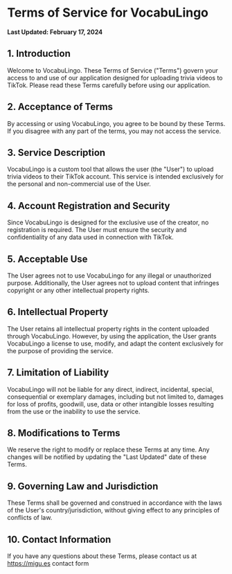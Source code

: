 # Terms of Service for VocabuLingo

**Last Updated: February 17, 2024**

## 1. Introduction

Welcome to VocabuLingo. These Terms of Service ("Terms") govern your access to and use of our application designed for uploading trivia videos to TikTok. Please read these Terms carefully before using our application.

## 2. Acceptance of Terms

By accessing or using VocabuLingo, you agree to be bound by these Terms. If you disagree with any part of the terms, you may not access the service.

## 3. Service Description

VocabuLingo is a custom tool that allows the user (the "User") to upload trivia videos to their TikTok account. This service is intended exclusively for the personal and non-commercial use of the User.

## 4. Account Registration and Security

Since VocabuLingo is designed for the exclusive use of the creator, no registration is required. The User must ensure the security and confidentiality of any data used in connection with TikTok.

## 5. Acceptable Use

The User agrees not to use VocabuLingo for any illegal or unauthorized purpose. Additionally, the User agrees not to upload content that infringes copyright or any other intellectual property rights.

## 6. Intellectual Property

The User retains all intellectual property rights in the content uploaded through VocabuLingo. However, by using the application, the User grants VocabuLingo a license to use, modify, and adapt the content exclusively for the purpose of providing the service.

## 7. Limitation of Liability

VocabuLingo will not be liable for any direct, indirect, incidental, special, consequential or exemplary damages, including but not limited to, damages for loss of profits, goodwill, use, data or other intangible losses resulting from the use or the inability to use the service.

## 8. Modifications to Terms

We reserve the right to modify or replace these Terms at any time. Any changes will be notified by updating the "Last Updated" date of these Terms.

## 9. Governing Law and Jurisdiction

These Terms shall be governed and construed in accordance with the laws of the User's country/jurisdiction, without giving effect to any principles of conflicts of law.

## 10. Contact Information

If you have any questions about these Terms, please contact us at https://migu.es contact form 